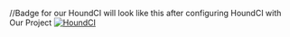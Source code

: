//Badge for our HoundCI will look like this after configuring HoundCI with Our Project
[![HoundCI](https://img.shields.io/badge/style-yellow?style=flat&logo=houndci&label=HoundCI)](https://houndci.com)
